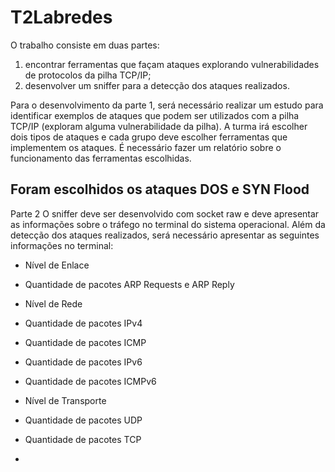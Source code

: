 # T2Labredes

O trabalho consiste em duas partes:
1. encontrar ferramentas que façam ataques explorando vulnerabilidades de
protocolos da pilha TCP/IP;
2. desenvolver um sniffer para a detecção dos ataques realizados.

   
Para o desenvolvimento da parte 1, será necessário realizar um estudo para identificar
exemplos de ataques que podem ser utilizados com a pilha TCP/IP (exploram alguma
vulnerabilidade da pilha). A turma irá escolher dois tipos de ataques e cada grupo
deve escolher ferramentas que implementem os ataques. É necessário fazer um
relatório sobre o funcionamento das ferramentas escolhidas.

## Foram escolhidos os ataques DOS e SYN Flood


Parte 2
O sniffer deve ser desenvolvido com socket raw e deve apresentar as informações
sobre o tráfego no terminal do sistema operacional. Além da detecção dos ataques
realizados, será necessário apresentar as seguintes informações no terminal:
- Nível de Enlace
- Quantidade de pacotes ARP Requests e ARP Reply
- Nível de Rede
- Quantidade de pacotes IPv4
- Quantidade de pacotes ICMP
- Quantidade de pacotes IPv6
- Quantidade de pacotes ICMPv6
- Nível de Transporte
- Quantidade de pacotes UDP
- Quantidade de pacotes TCP

- 
